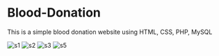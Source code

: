 # Blood-Donation
This is a simple blood donation website using HTML, CSS, PHP, MySQL

![s1](https://user-images.githubusercontent.com/66807839/84458655-3263c200-ac6e-11ea-91b1-67ea598e088d.png)
![s2](https://user-images.githubusercontent.com/66807839/84458660-342d8580-ac6e-11ea-8c34-563c93a1c86a.png)
![s3](https://user-images.githubusercontent.com/66807839/84458664-35f74900-ac6e-11ea-9c01-ffef69f357ce.png)
![s5](https://user-images.githubusercontent.com/66807839/84468417-70211480-ac87-11ea-9f88-cfe47263e223.png)
